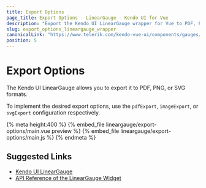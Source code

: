 ```yaml
---
title: Export Options
page_title: Export Options - LinearGauge - Kendo UI for Vue
description: "Export the Kendo UI LinearGauge wrapper for Vue to PDF, PNG, and SVG formats."
slug: export_options_lineargauge_wrapper
canonicalLink: "https://www.telerik.com/kendo-vue-ui/components/gauges/export-options/"
position: 5
---
```


<div><WrapperBanner link="/kendo-vue-ui/components/gauges/export-options/"></WrapperBanner></div>    

# Export Options

The Kendo UI LinearGauge allows you to export it to PDF, PNG, or SVG formats.

To implement the desired export options, use the `pdfExport`, `imageExport`, or `svgExport` configuration respectively.

{% meta height:400 %}
{% embed_file lineargauge/export-options/main.vue preview %}
{% embed_file lineargauge/export-options/main.js %}
{% endmeta %}

## Suggested Links

* [Kendo UI LinearGauge](https://docs.telerik.com/kendo-ui/controls/gauges/lineargauge/overview)
* [API Reference of the LinearGauge Widget](https://docs.telerik.com/kendo-ui/api/javascript/dataviz/ui/lineargauge)
